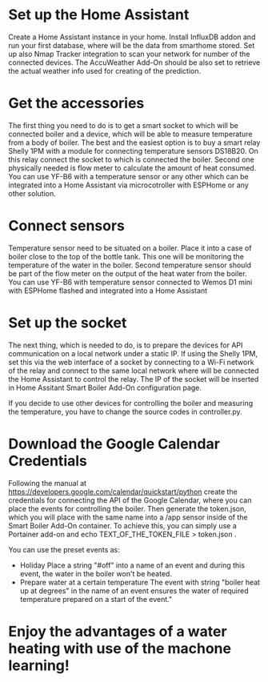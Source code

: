 
# Set up the Home Assistant
Create a Home Assistant instance in your home. Install InfluxDB addon and run your first database, where will be the data from smarthome stored.
Set up also Nmap Tracker integration to scan your network for number of the connected devices.
The AccuWeather Add-On should be also set to retrieve the actual weather info used for creating of the prediction.

# Get the accessories
The first thing you need to do is to get a smart socket to which will be connected boiler and a device, which will be able to measure temperature from a body of boiler. 
The best and the easiest option is to buy a smart relay Shelly 1PM with a module for connecting temperature sensors DS18B20. On this relay connect the socket to which is connected the boiler.
Second one physically needed is flow meter to calculate the amount of heat consumed. You can use YF-B6 with a temperature sensor or any other which can be integrated into a Home Assistant via microcotroller with ESPHome or any other solution.

# Connect sensors
Temperature sensor need to be situated on a boiler. Place it into a case of boiler close to the top of the bottle tank. This one will be monitoring the temperature of the water in the boiler. 
Second temperature sensor should be part of the flow meter on the output of the heat water from the boiler. You can use YF-B6 with temperature sensor connected to Wemos D1 mini with ESPHome flashed and integrated into a Home Assistant

# Set up the socket
The next thing, which is needed to do, is to prepare the devices for API communication on a local network under a static IP. If using the Shelly 1PM, set this via the web interface of a socket by connecting to a Wi-Fi network of the relay and connect to the same local network where will be connected the Home Assistant to control the relay. 
The IP of the socket will be inserted in Home Assitant Smart Boiler Add-On configuration page.

If you decide to use other devices for controlling the boiler and measuring the temperature, you have to change the source codes in controller.py.

# Download the Google Calendar Credentials
Following the manual at https://developers.google.com/calendar/quickstart/python create the credentials for connecting the API of the Google Calendar, where you can place the events for controlling the boiler. Then generate the token.json, which you will place with the same name into a /app sensor inside of the Smart Boiler Add-On container. To achieve this, you can simply use a Portainer add-on and echo TEXT_OF_THE_TOKEN_FILE > token.json .

You can use the preset events as:
- Holiday
Place a string "#off" into a name of an event and during this event, the water in the boiler won't be heated.
- Prepare water at a certain temperature
The event with string "boiler heat up at <number> degrees" in the name of an event ensures the water of required temperature prepared on a start of the event."


# Enjoy the advantages of a water heating with use of the machone learning!
